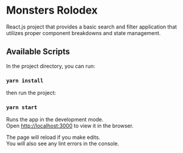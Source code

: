 # Monsters Rolodex
React.js project that provides a basic search and filter application that utilizes proper component breakdowns and state management.

## Available Scripts

In the project directory, you can run:

### `yarn install`

then run the project:

### `yarn start`

Runs the app in the development mode.<br />
Open [http://localhost:3000](http://localhost:3000) to view it in the browser.

The page will reload if you make edits.<br />
You will also see any lint errors in the console.
